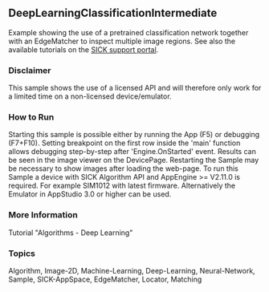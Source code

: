 ## DeepLearningClassificationIntermediate
Example showing the use of a pretrained classification network together with an EdgeMatcher to inspect multiple image regions.
See also the available tutorials on the [SICK support portal](https://supportportal.sick.com/).

### Disclaimer
This sample shows the use of a licensed API and will therefore only work for a limited time on a non-licensed device/emulator.

### How to Run
Starting this sample is possible either by running the App (F5) or
debugging (F7+F10). Setting breakpoint on the first row inside the 'main'
function allows debugging step-by-step after 'Engine.OnStarted' event.
Results can be seen in the image viewer on the DevicePage.
Restarting the Sample may be necessary to show images after loading the web-page.
To run this Sample a device with SICK Algorithm API and AppEngine >= V2.11.0 is
required. For example SIM1012 with latest firmware. Alternatively the Emulator
in AppStudio 3.0 or higher can be used.

### More Information
Tutorial "Algorithms - Deep Learning"

### Topics
Algorithm, Image-2D, Machine-Learning, Deep-Learning, Neural-Network, Sample, SICK-AppSpace, EdgeMatcher, Locator, Matching